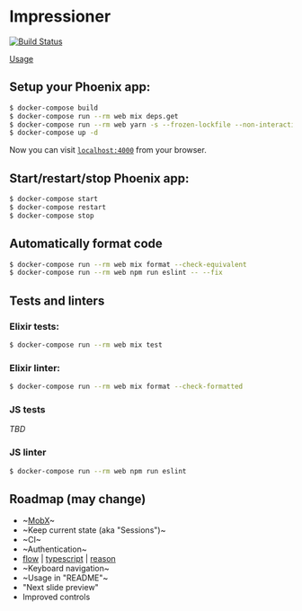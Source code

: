 # Impressioner
[![Build Status](https://travis-ci.org/vemperor/impressioner.svg?branch=master)](https://travis-ci.org/vemperor/impressioner)

[Usage](USAGE.md)

## Setup your Phoenix app:
```sh
$ docker-compose build
$ docker-compose run --rm web mix deps.get
$ docker-compose run --rm web yarn -s --frozen-lockfile --non-interactive
$ docker-compose up -d
```

Now you can visit [`localhost:4000`](http://localhost:4000) from your browser.

## Start/restart/stop Phoenix app:
```sh
$ docker-compose start
$ docker-compose restart
$ docker-compose stop
```

## Automatically format code
```sh
$ docker-compose run --rm web mix format --check-equivalent
$ docker-compose run --rm web npm run eslint -- --fix
```

## Tests and linters
### Elixir tests:
```sh
$ docker-compose run --rm web mix test
```

### Elixir linter:
```sh
$ docker-compose run --rm web mix format --check-formatted
```

### JS tests
*TBD*

### JS linter
```sh
$ docker-compose run --rm web npm run eslint
```

## Roadmap (may change)

- ~[MobX](https://mobx.js.org/)~
- ~Keep current state (aka "Sessions")~
- ~CI~
- ~Authentication~
- [flow](https://flow.org/) | [typescript](https://www.typescriptlang.org/) | [reason](https://reasonml.github.io/)
- ~Keyboard navigation~
- ~Usage in "README"~
- "Next slide preview"
- Improved controls
